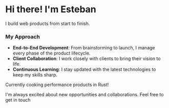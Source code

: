# Hi there! I'm Esteban

I build web products from start to finish.

### My Approach

- **End-to-End Development**: From brainstorming to launch, I manage every phase of the product lifecycle.
- **Client Collaboration**: I work closely with clients to bring their vision to life.
- **Continuous Learning**: I stay updated with the latest technologies to keep my skills sharp.

Currently cooking performance products in Rust! 

I'm always excited about new opportunities and collaborations. Feel free to get in touch
